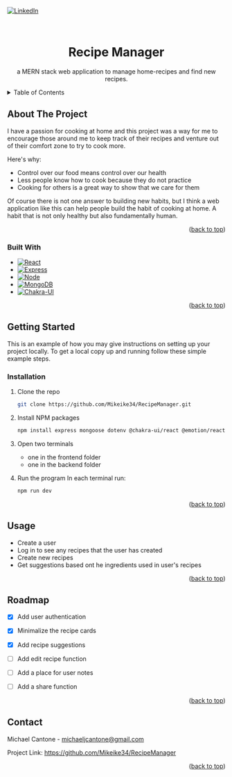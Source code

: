 

<!-- Improved compatibility of back to top link: See: https://github.com/othneildrew/Best-README-Template/pull/73 -->
<a id="readme-top"></a>
<!--
*** Thanks for checking out the Best-README-Template. If you have a suggestion
*** that would make this better, please fork the repo and create a pull request
*** or simply open an issue with the tag "enhancement".
*** Don't forget to give the project a star!
*** Thanks again! Now go create something AMAZING! :D
-->



<!-- PROJECT SHIELDS -->
<!--
*** I'm using markdown "reference style" links for readability.
*** Reference links are enclosed in brackets [ ] instead of parentheses ( ).
*** See the bottom of this document for the declaration of the reference variables
*** for contributors-url, forks-url, etc. This is an optional, concise syntax you may use.
*** https://www.markdownguide.org/basic-syntax/#reference-style-links
-->
[![LinkedIn][linkedin-shield]][linkedin-url]



<!-- PROJECT LOGO -->
<br />


  <h1 align="center">Recipe Manager</h1>

  <p align="center">
    a MERN stack web application to manage home-recipes and find new recipes.
   
  </p>
</div>



<!-- TABLE OF CONTENTS -->
<details>
  <summary>Table of Contents</summary>
  <ol>
    <li>
      <a href="#about-the-project">About The Project</a>
      <ul>
        <li><a href="#built-with">Built With</a></li>
      </ul>
    </li>
    <li>
      <a href="#getting-started">Getting Started</a>
      <ul>
        <li><a href="#installation">Installation</a></li>
      </ul>
    </li>
    <li><a href="#usage">Usage</a></li>
    <li><a href="#roadmap">Roadmap</a></li>
    <li><a href="#contact">Contact</a></li>
  </ol>
</details>



<!-- ABOUT THE PROJECT -->
## About The Project

I have a passion for cooking at home and this project was a way for me to encourage those around me to keep track of their recipes and venture out of their comfort zone to try to cook more. 

Here's why:
* Control over our food means control over our health
* Less people know how to cook because they do not practice
* Cooking for others is a great way to show that we care for them

Of course there is not one answer to building new habits, but I think a web application like this can help people build the habit of cooking at home. A habit that is not only healthy but also fundamentally human. 



<p align="right">(<a href="#readme-top">back to top</a>)</p>



### Built With

* [![React][React.js]][React-url]
* [![Express][Express.js]][Express-url]
* [![Node][Node.js]][Node-url]
* [![MongoDB][MongoDB]][MongoDB-url]
* [![Chakra-UI][Chakra-UI]][Chakra-UI-url]

<p align="right">(<a href="#readme-top">back to top</a>)</p>



<!-- GETTING STARTED -->
## Getting Started

This is an example of how you may give instructions on setting up your project locally.
To get a local copy up and running follow these simple example steps.

### Installation

1. Clone the repo
   ```sh
   git clone https://github.com/Mikeike34/RecipeManager.git
   ```
2. Install NPM packages
   ```sh
   npm install express mongoose dotenv @chakra-ui/react @emotion/react react-router-dom react-icons zustand
   ```
3. Open two terminals <br>
   * one in the frontend folder
   * one in the backend folder

4. Run the program
   In each terminal run:
   ```sh
   npm run dev
   ```

<p align="right">(<a href="#readme-top">back to top</a>)</p>



<!-- USAGE EXAMPLES -->
## Usage

* Create a user
* Log in to see any recipes that the user has created
* Create new recipes
* Get suggestions based ont he ingredients used in user's recipes

<p align="right">(<a href="#readme-top">back to top</a>)</p>



<!-- ROADMAP -->
## Roadmap

- [x] Add user authentication
- [x] Minimalize the recipe cards
- [x] Add recipe suggestions
- [ ] Add edit recipe function
- [ ] Add a place for user notes
- [ ] Add a share function


<p align="right">(<a href="#readme-top">back to top</a>)</p>

<!-- CONTACT -->
## Contact

Michael Cantone - michaeljcantone@gmail.com

Project Link: https://github.com/Mikeike34/RecipeManager

<p align="right">(<a href="#readme-top">back to top</a>)</p>




<!-- MARKDOWN LINKS & IMAGES -->
[linkedin-shield]: https://img.shields.io/badge/LinkedIn-Connect-blue
[linkedin-url]: [https://linkedin.com/in/othneildrew](https://www.linkedin.com/in/michael-cantone/)

[Next.js]: https://img.shields.io/badge/next.js-000000?style=for-the-badge&logo=nextdotjs&logoColor=white
[Next-url]: https://nextjs.org/
[React.js]: https://img.shields.io/badge/React-20232A?style=for-the-badge&logo=react&logoColor=61DAFB
[React-url]: https://reactjs.org/
[Express.js]: https://img.shields.io/badge/Express.js-000000?logo=express&logoColor=fff&style=flat
[Express-url]:https://expressjs.com/
[Node.js]: https://img.shields.io/badge/node.js-339933?style=for-the-badge&logo=Node.js&logoColor=white
[Node-url]:https://nodejs.org/en
[MongoDB]:https://img.shields.io/badge/-MongoDB-13aa52?style=for-the-badge&logo=mongodb&logoColor=white
[MongoDB-url]:https://www.mongodb.com/lp/cloud/atlas/try4-reg?utm_source=google&utm_campaign=search_gs_pl_evergreen_mongodb_core-high-int_prosp-brand_gic-null_amers-us_ps-all_desktop_eng_lead&utm_term=mongo&utm_medium=cpc_paid_search&utm_ad=p&utm_ad_campaign_id=22124314743&adgroup=173195490443&cq_cmp=22124314743&gad_source=1&gclid=CjwKCAjwtdi_BhACEiwA97y8BAqjVM4xZS__6tc3FIafRmHr43SwxHB_t-nUpz_vpqIHYbELfv19-hoCzywQAvD_BwE
[Chakra-UI]:https://shields.io/badge/chakra--ui-black?logo=chakraui&style=for-the-badge
[Chakra-UI-url]:https://chakra-ui.com/

